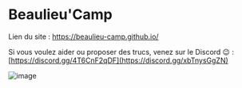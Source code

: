 
<!--
## Hi there 👋
**Here are some ideas to get you started:**

🙋‍♀️ A short introduction - what is your organization all about?
🌈 Contribution guidelines - how can the community get involved?
👩‍💻 Useful resources - where can the community find your docs? Is there anything else the community should know?
🍿 Fun facts - what does your team eat for breakfast?
🧙 Remember, you can do mighty things with the power of [Markdown](https://docs.github.com/github/writing-on-github/getting-started-with-writing-and-formatting-on-github/basic-writing-and-formatting-syntax)
-->

# Beaulieu'Camp

Lien du site : https://beaulieu-camp.github.io/

Si vous voulez aider ou proposer des trucs, venez sur le Discord 😉 : [https://discord.gg/4T6CnF2qDF](https://discord.gg/xbTnysGgZN)

![image](https://github.com/beaulieu-camp/.github/assets/35542432/03750ec9-af45-44cd-9a4a-4ccf4fbb5a72)
